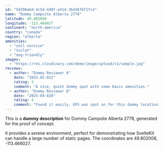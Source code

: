 ```yaml
---
id: "5d296abd-4c5d-440f-a414-3b4367bf1fce"
name: "Dummy Campsite Alberta 2778"
latitude: 49.802008
longitude: -113.466027
continent: "north-america"
country: "canada"
region: "alberta"
amenities:
  - "cell-service"
  - "toilet"
  - "dog-friendly"
images:
  - "https://res.cloudinary.com/demo/image/upload/v1/sample.jpg"
reviews:
  - author: "Dummy Reviewer A"
    date: "2025-02-022"
    rating: 3
    comment: "A nice, quiet dummy spot with some basic amenities."
  - author: "Dummy Reviewer B"
    date: "2025-04-020"
    rating: 4
    comment: "Found it easily. GPS was spot on for this dummy location."
---
```


This is a **dummy description** for Dummy Campsite Alberta 2778, generated for the proof of concept.

It provides a serene environment, perfect for demonstrating how SvelteKit can handle a large number of static pages. The coordinates are 49.802008, -113.466027.
